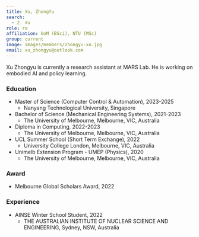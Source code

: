 ```yaml
---
title: Xu, ZhongYu
search:
  - Z. Xu
role: ra
affiliation: UoM (BSci), NTU (MSc)
group: current
image: images/members/zhongyu-xu.jpg
email: xu_zhongyu@outlook.com
---
```

 
Xu Zhongyu is currently a research assistant at MARS Lab. He is working on embodied AI and policy learning.

### Education
- Master of Science (Computer Control & Automation), 2023-2025
  - Nanyang Technological University, Singapore
- Bachelor of Science (Mechanical Engineering Systems), 2021-2023
  - The University of Melbourne, Melbourne, VIC, Australia
- Diploma in Computing, 2022-2023
  - The University of Melbourne, Melbourne, VIC, Australia
- UCL Summer School (Short Term Exchange), 2022
  - University College London, Melbourne, VIC, Australia
- Unimelb Extension Program - UMEP (Physics), 2020
  - The University of Melbourne, Melbourne, VIC, Australia

### Award
- Melbourne Global Scholars Award, 2022

### Experience
- AINSE Winter School Student, 2022
  - THE AUSTRALIAN INSTITUTE OF NUCLEAR SCIENCE AND ENGINEERING, Sydney, NSW, Australia
